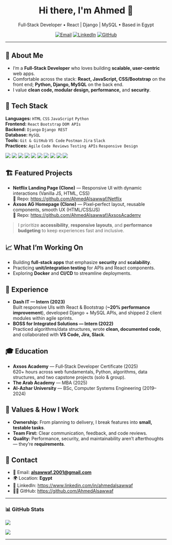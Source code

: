 <!-- Profile README for Ahmed Y Alsawaf -->
<h1 align="center">Hi there, I'm Ahmed 👋</h1>
<p align="center">
  Full‑Stack Developer • React | Django | MySQL • Based in Egypt
</p>

<p align="center">
  <a href="mailto:alsawwaf.2001@gmail.com"><img alt="Email" src="https://img.shields.io/badge/Email-alsawwaf.2001%40gmail.com-informational?style=flat&logo=gmail"></a>
  <a href="https://www.linkedin.com/in/ahmedalsawwaf" target="_blank"><img alt="LinkedIn" src="https://img.shields.io/badge/LinkedIn-Connect-blue?style=flat&logo=linkedin"></a>
  <a href="https://github.com/AhmedAlsawwaf" target="_blank"><img alt="GitHub" src="https://img.shields.io/badge/GitHub-Portfolio-black?style=flat&logo=github"></a>
</p>

---

## 🚀 About Me
- I’m a **Full‑Stack Developer** who loves building **scalable, user‑centric** web apps.
- Comfortable across the stack: **React, JavaScript, CSS/Bootstrap** on the front end; **Python, Django, MySQL** on the back end.
- I value **clean code, modular design, performance,** and **security**.

## 🧩 Tech Stack
**Languages:** `HTML` `CSS` `JavaScript` `Python`  
**Frontend:** `React` `Bootstrap` `DOM APIs`  
**Backend:** `Django` `Django REST`  
**Database:** `MySQL`  
**Tools:** `Git & GitHub` `VS Code` `Postman` `Jira` `Slack`  
**Practices:** `Agile` `Code Reviews` `Testing APIs` `Responsive Design`

<p>
  <img src="https://img.shields.io/badge/HTML5-E34F26?logo=html5&logoColor=fff&style=flat" />
  <img src="https://img.shields.io/badge/CSS3-1572B6?logo=css3&logoColor=fff&style=flat" />
  <img src="https://img.shields.io/badge/JavaScript-F7DF1E?logo=javascript&logoColor=000&style=flat" />
  <img src="https://img.shields.io/badge/React-20232A?logo=react&logoColor=61DAFB&style=flat" />
  <img src="https://img.shields.io/badge/Bootstrap-7952B3?logo=bootstrap&logoColor=fff&style=flat" />
  <img src="https://img.shields.io/badge/Python-3776AB?logo=python&logoColor=fff&style=flat" />
  <img src="https://img.shields.io/badge/Django-092E20?logo=django&logoColor=fff&style=flat" />
  <img src="https://img.shields.io/badge/MySQL-4479A1?logo=mysql&logoColor=fff&style=flat" />
  <img src="https://img.shields.io/badge/Postman-FF6C37?logo=postman&logoColor=fff&style=flat" />
  <img src="https://img.shields.io/badge/Git-F05032?logo=git&logoColor=fff&style=flat" />
</p>

## 🏗️ Featured Projects
- **Netflix Landing Page (Clone)** — Responsive UI with dynamic interactions (Vanilla JS, HTML, CSS)  
  🔗 Repo: https://github.com/AhmedAlsawwaf/Netflix  
- **Axsos AG Homepage (Clone)** — Pixel‑perfect layout, reusable components, smooth UX (HTML/CSS/JS)  
  🔗 Repo: https://github.com/AhmedAlsawwaf/AxsosAcademy  

> I prioritize **accessibility**, **responsive layouts**, and **performance budgeting** to keep experiences fast and inclusive.

## 📈 What I’m Working On
- Building **full‑stack apps** that emphasize **security** and **scalability**.  
- Practicing **unit/integration testing** for APIs and React components.  
- Exploring **Docker** and **CI/CD** to streamline deployments.

## 💼 Experience
- **Dash IT — Intern (2023)**  
  Built responsive UIs with React & Bootstrap (**~20% performance improvement**), developed Django + MySQL APIs, and shipped 2 client modules within agile sprints.
- **BOSS for Integrated Solutions — Intern (2022)**  
  Practiced algorithms/data structures, wrote **clean, documented code**, and collaborated with **VS Code, Jira, Slack**.

## 🎓 Education
- **Axsos Academy** — Full‑Stack Developer Certificate (2025)  
  620+ hours across web fundamentals, Python, algorithms, data structures, and two capstone projects (solo & group).
- **The Arab Academy** — MBA (2025)  
- **Al‑Azhar University** — BSc, Computer Systems Engineering (2019–2024)

## 🧭 Values & How I Work
- **Ownership:** From planning to delivery, I break features into **small, testable tasks**.  
- **Team First:** Clear communication, feedback, and code reviews.  
- **Quality:** Performance, security, and maintainability aren’t afterthoughts — they’re **requirements**.

## 📨 Contact
- 📧 Email: **alsawwaf.2001@gmail.com**
- 🌍 Location: **Egypt**
- 🔗 LinkedIn: https://www.linkedin.com/in/ahmedalsawwaf
- 🧑‍💻 GitHub: https://github.com/AhmedAlsawwaf

---

### 📊 GitHub Stats 
<p>
  <img src="https://github-readme-streak-stats.herokuapp.com?user=AhmedAlsawwaf" />
</p>
<p>
  <img src="https://github-readme-stats.vercel.app/api/top-langs/?username=AhmedAlsawwaf&layout=compact" />
</p>

---

